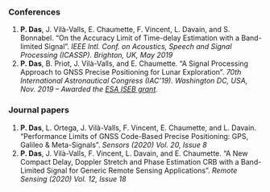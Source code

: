 <div>
	<h3>Conferences</h3>
	<ol>
		<li> 
			<b>P. Das</b>, J. Vilà-Valls, E. Chaumette, F. Vincent, L. Davain, and S. Bonnabel. 
			“On the Accuracy Limit of Time-delay Estimation with a Band-limited Signal”. 
			<i>IEEE Intl. Conf. on Acoustics, Speech and Signal Processing (ICASSP). Brighton, UK, May 2019 </i>
		</li>
		<li> 
			<b>P. Das</b>, B. Priot, J. Vilà-Valls, and E. Chaumette. 
			“A Signal Processing Approach to GNSS Precise Positioning for Lunar Exploration”. 
			<i>70th International Astronautical Congress (IAC’19). Washington DC, USA, Nov. 2019 – Awarded the <a href="/Space/IAC2019">ESA ISEB grant</a>. </i>
		</li>
	</ol>
	<h3>Journal papers</h3>
	<ol>
		<li> 
			<b>P. Das</b>, L. Ortega, J. Vilà-Valls, F. Vincent, E. Chaumette, and L. Davain.
			“Performance Limits of GNSS Code-Based Precise Positioning: GPS, Galileo & Meta-Signals”.
			<i> Sensors (2020) Vol. 20, Issue 8 </i>
		</li>
		<li> 
			<b>P. Das</b>, J. Vilà-Valls, F. Vincent, L. Davain, and E. Chaumette.
			“A New Compact Delay, Doppler Stretch and Phase Estimation CRB with a Band-Limited Signal for Generic Remote Sensing Applications”.
			<i> Remote Sensing (2020) Vol. 12, Issue 18 </i> 
		</li>
	</ol>

	
</div>
